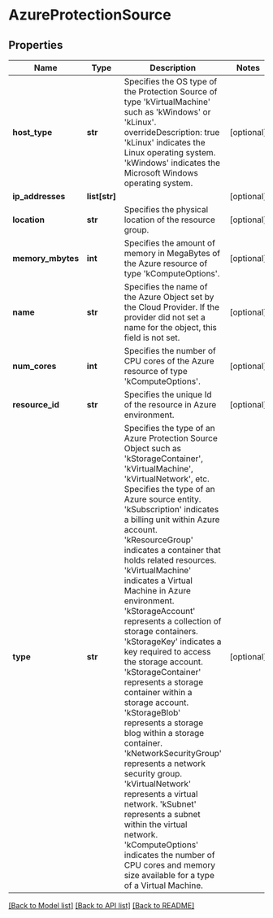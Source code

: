 # AzureProtectionSource

## Properties
Name | Type | Description | Notes
------------ | ------------- | ------------- | -------------
**host_type** | **str** | Specifies the OS type of the Protection Source of type &#39;kVirtualMachine&#39; such as &#39;kWindows&#39; or &#39;kLinux&#39;. overrideDescription: true &#39;kLinux&#39; indicates the Linux operating system. &#39;kWindows&#39; indicates the Microsoft Windows operating system. | [optional] 
**ip_addresses** | **list[str]** |  | [optional] 
**location** | **str** | Specifies the physical location of the resource group. | [optional] 
**memory_mbytes** | **int** | Specifies the amount of memory in MegaBytes of the Azure resource of type &#39;kComputeOptions&#39;. | [optional] 
**name** | **str** | Specifies the name of the Azure Object set by the Cloud Provider. If the provider did not set a name for the object, this field is not set. | [optional] 
**num_cores** | **int** | Specifies the number of CPU cores of the Azure resource of type &#39;kComputeOptions&#39;. | [optional] 
**resource_id** | **str** | Specifies the unique Id of the resource in Azure environment. | [optional] 
**type** | **str** | Specifies the type of an Azure Protection Source Object such as &#39;kStorageContainer&#39;, &#39;kVirtualMachine&#39;, &#39;kVirtualNetwork&#39;, etc. Specifies the type of an Azure source entity. &#39;kSubscription&#39; indicates a billing unit within Azure account. &#39;kResourceGroup&#39; indicates a container that holds related resources. &#39;kVirtualMachine&#39; indicates a Virtual Machine in Azure environment. &#39;kStorageAccount&#39; represents a collection of storage containers. &#39;kStorageKey&#39; indicates a key required to access the storage account. &#39;kStorageContainer&#39; represents a storage container within a storage account. &#39;kStorageBlob&#39; represents a storage blog within a storage container. &#39;kNetworkSecurityGroup&#39; represents a network security group. &#39;kVirtualNetwork&#39; represents a virtual network. &#39;kSubnet&#39; represents a subnet within the virtual network. &#39;kComputeOptions&#39; indicates the number of CPU cores and memory size available for a type of a Virtual Machine. | [optional] 

[[Back to Model list]](../README.md#documentation-for-models) [[Back to API list]](../README.md#documentation-for-api-endpoints) [[Back to README]](../README.md)


